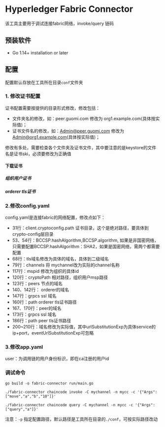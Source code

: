 # Hyperledger Fabric Connector
该工具主要用于调试连接fabric网络，invoke/query 链码

## 预装软件
- Go 1.14+ installation or later

## 配置
配置默认存放在工具所在目录`conf`文件夹
### 1. 修改证书配置
证书配置需要按提供的目录形式修改，修改包括：
- 文件夹名的修改，如：peer.guomi.com 修改为 org1.example.com(具体按实际值)；
- 证书文件名的修改，如：Admin@peer.guomi.com 修改为 Admin@org1.example.com(具体按实际值)；

修改有多处，需要检查各个文件夹及证书文件，其中要注意的是keystore的文件名是证书ski，必须要修改为正确值
#### 下载证书
##### 组织用户证书

##### orderer tls证书

### 2.修改config.yaml
config.yaml是连接fabric的网络配置，修改点如下：

- 31行：client.cryptoconfig.path 证书目录，这个是绝对路径，要具体到crypto-config层目录
- 53、54行：BCCSP.hashAlgorithm,BCCSP.algorithm, 如果是非国密网络，只需要配置BCCSP.hashAlgorithm：SHA2，如果是国密网络，需两个都需要配置
- 68行：tls域名修改为具体的域名，具体到二级域名
- 79行：channels 将 mychannel改为实际的channel名称
- 117行：mspid 修改为组织的具体id
- 120行：cryptoPath 相对路径，组织用户msp路径
- 123行：peers 节点的域名
- 140、142行： orderer的域名
- 147行：grpcs ssl 域名
- 160行：path orderer tls证书路径
- 167、170行：peer的域名
- 173行：grpcs ssl 域名
- 186行：path peer tls证书路径
- 200~210行：域名修改为实际值，其中urlSubstitutionExp为具体service的ip+port，eventUrlSubstitutionExp可忽略

### 3.修改app.yaml
user：为调用链的用户身份标识，即在ca注册的用户id

### 调试命令
```
go build -o fabric-connector run/main.go
```
```
./fabric-connector chaincode invoke -C mychannel -n mycc -c '{"Args":["move","a","b","10"]}'
```
```
./fabric-connector chaincode query -C mychannel -n mycc -c '{"Args":["query","a"]}'
```
注意：`-p` 指定配置路径，默认路径是工具所在目录的`./conf`，可按实际路径改动
